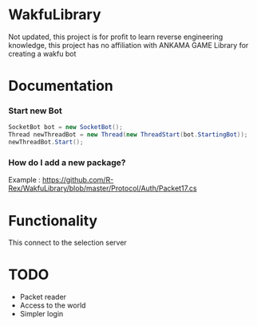 # WakfuLibrary
Not updated, this project is for profit to learn reverse engineering knowledge, this project has no affiliation with ANKAMA GAME
Library for creating a wakfu bot

# Documentation

### Start new Bot
``` C#
SocketBot bot = new SocketBot();
Thread newThreadBot = new Thread(new ThreadStart(bot.StartingBot));
newThreadBot.Start();
```
### How do I add a new package?

Example : https://github.com/R-Rex/WakfuLibrary/blob/master/Protocol/Auth/Packet17.cs

# Functionality

This connect to the selection server

# TODO
* Packet reader
* Access to the world
* Simpler login
